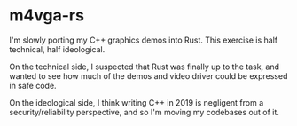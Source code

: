 # m4vga-rs

I'm slowly porting my C++ graphics demos into Rust. This exercise is half
technical, half ideological.

On the technical side, I suspected that Rust was finally up to the task, and
wanted to see how much of the demos and video driver could be expressed in safe
code.

On the ideological side, I think writing C++ in 2019 is negligent from a
security/reliability perspective, and so I'm moving my codebases out of it.
